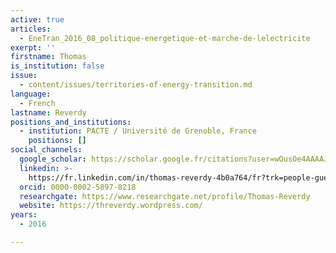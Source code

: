 ```yaml
---
active: true
articles:
  - EneTran_2016_08_politique-energetique-et-marche-de-lelectricite
exerpt: ''
firstname: Thomas
is_institution: false
issue:
  - content/issues/territories-of-energy-transition.md
language:
  - French
lastname: Reverdy
positions_and_institutions:
  - institution: PACTE / Université de Grenoble, France
    positions: []
social_channels:
  google_scholar: https://scholar.google.fr/citations?user=wOusOe4AAAAJ&hl=fr
  linkedin: >-
    https://fr.linkedin.com/in/thomas-reverdy-4b0a764/fr?trk=people-guest_people_search-card
  orcid: 0000-0002-5897-8218
  researchgate: https://www.researchgate.net/profile/Thomas-Reverdy
  website: https://threverdy.wordpress.com/
years:
  - 2016

---
```

